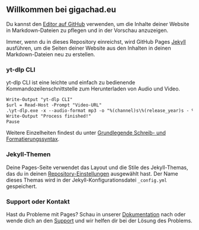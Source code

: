 ## Willkommen bei gigachad.eu

Du kannst den [Editor auf GitHub](https://github.com/richrdb/richrdb.github.io/edit/main/index.md) verwenden, um die Inhalte deiner Website in Markdown-Dateien zu pflegen und in der Vorschau anzuzeigen.

Immer, wenn du in dieses Repository einreichst, wird GitHub Pages [Jekyll](https://jekyllrb.com/) ausführen, um die Seiten deiner Website aus den Inhalten in deinen Markdown-Dateien neu zu erstellen.

### yt-dlp CLI

yt-dlp CLI ist eine leichte und einfach zu bedienende Kommandozeilenschnittstelle zum Herunterladen von Audio und Video.

```markdown
Write-Output "yt-dlp CLI"
$url = Read-Host -Prompt "Video-URL"
.\yt-dlp.exe -x --audio-format mp3 -o "%(channel)s\%(release_year)s - %(album)s\%(playlist_autonumber)s - %(title)s - %(artist)s.%(ext)s" $url
Write-Output "Process finished!"
Pause
```

Weitere Einzelheiten findest du unter [Grundlegende Schreib- und Formatierungssyntax](https://docs.github.com/en/github/writing-on-github/getting-started-with-writing-and-formatting-on-github/basic-writing-and-formatting-syntax).

### Jekyll-Themen

Deine Pages-Seite verwendet das Layout und die Stile des Jekyll-Themas, das du in deinen [Repository-Einstellungen](https://github.com/richrdb/richrdb.github.io/settings/pages) ausgewählt hast. Der Name dieses Themas wird in der Jekyll-Konfigurationsdatei `_config.yml` gespeichert.

### Support oder Kontakt

Hast du Probleme mit Pages? Schau in unserer [Dokumentation](https://docs.github.com/categories/github-pages-basics/) nach oder wende dich an den [Support](https://support.github.com/contact) und wir helfen dir bei der Lösung des Problems.
